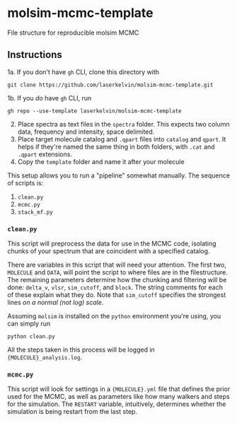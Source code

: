 # molsim-mcmc-template

File structure for reproducible molsim MCMC

## Instructions

1a. If you don't have `gh` CLI, clone this directory with

```
git clone https://github.com/laserkelvin/molsim-mcmc-template.git
```

1b. If you _do_ have `gh` CLI, run

```
gh repo --use-template laserkelvin/molsim-mcmc-template
```

2. Place spectra as text files in the `spectra` folder. This expects two column data, frequency and intensity, space delimited.
3. Place target molecule catalog and `.qpart` files into `catalog` and `qpart`. It helps if they're named the same thing in both folders, with `.cat` and `.qpart` extensions.
4. Copy the `template` folder and name it after your molecule

This setup allows you to run a "pipeline" somewhat manually. The sequence of scripts is:

1. `clean.py`
2. `mcmc.py`
3. `stack_mf.py`

### `clean.py`

This script will preprocess the data for use in the MCMC code, isolating chunks of your spectrum that are coincident with a specified catalog.

There are variables in this script that will need your attention. The first two, `MOLECULE` and `DATA`, will point the script to where files are in the filestructure. The remaining parameters determine how the chunking and filtering will be done: `delta_v`, `vlsr`, `sim_cutoff`, and `block`. The string comments for each of these explain what they do. Note that `sim_cutoff` specifies the strongest lines _on a normal (not log) scale_.

Assuming `molsim` is installed on the `python` environment you're using, you can simply run

```
python clean.py
```

All the steps taken in this process will be logged in `{MOLECULE}_analysis.log`.

### `mcmc.py`

This script will look for settings in a `{MOLECULE}.yml` file that defines the prior used for the MCMC, as well as parameters like how many walkers and steps for the simulation. The `RESTART` variable, intuitively, determines whether the simulation is being restart from the last step.

